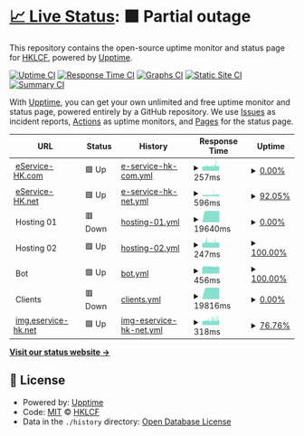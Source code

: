 # [📈 Live Status](https://status.eservice-hk.com): <!--live status--> **🟧 Partial outage**

This repository contains the open-source uptime monitor and status page for [HKLCF](https://::1/), powered by [Upptime](https://github.com/upptime/upptime).

[![Uptime CI](https://github.com/hklcf/upptime/workflows/Uptime%20CI/badge.svg)](https://github.com/hklcf/upptime/actions?query=workflow%3A%22Uptime+CI%22)
[![Response Time CI](https://github.com/hklcf/upptime/workflows/Response%20Time%20CI/badge.svg)](https://github.com/hklcf/upptime/actions?query=workflow%3A%22Response+Time+CI%22)
[![Graphs CI](https://github.com/hklcf/upptime/workflows/Graphs%20CI/badge.svg)](https://github.com/hklcf/upptime/actions?query=workflow%3A%22Graphs+CI%22)
[![Static Site CI](https://github.com/hklcf/upptime/workflows/Static%20Site%20CI/badge.svg)](https://github.com/hklcf/upptime/actions?query=workflow%3A%22Static+Site+CI%22)
[![Summary CI](https://github.com/hklcf/upptime/workflows/Summary%20CI/badge.svg)](https://github.com/hklcf/upptime/actions?query=workflow%3A%22Summary+CI%22)

With [Upptime](https://upptime.js.org), you can get your own unlimited and free uptime monitor and status page, powered entirely by a GitHub repository. We use [Issues](https://github.com/hklcf/upptime/issues) as incident reports, [Actions](https://github.com/hklcf/upptime/actions) as uptime monitors, and [Pages](https://status.eservice-hk.com) for the status page.

<!--start: status pages-->
<!-- This summary is generated by Upptime (https://github.com/upptime/upptime) -->
<!-- Do not edit this manually, your changes will be overwritten -->
<!-- prettier-ignore -->
| URL | Status | History | Response Time | Uptime |
| --- | ------ | ------- | ------------- | ------ |
| <img alt="" src="https://icons.duckduckgo.com/ip3/eservice-hk.com.ico" height="13"> [eService-HK.com](https://eservice-hk.com) | 🟩 Up | [e-service-hk-com.yml](https://github.com/hklcf/upptime/commits/HEAD/history/e-service-hk-com.yml) | <details><summary><img alt="Response time graph" src="./graphs/e-service-hk-com/response-time-week.png" height="20"> 257ms</summary><br><a href="https://status.eservice-hk.com/history/e-service-hk-com"><img alt="Response time 260" src="https://img.shields.io/endpoint?url=https%3A%2F%2Fraw.githubusercontent.com%2Fhklcf%2Fupptime%2FHEAD%2Fapi%2Fe-service-hk-com%2Fresponse-time.json"></a><br><a href="https://status.eservice-hk.com/history/e-service-hk-com"><img alt="24-hour response time 250" src="https://img.shields.io/endpoint?url=https%3A%2F%2Fraw.githubusercontent.com%2Fhklcf%2Fupptime%2FHEAD%2Fapi%2Fe-service-hk-com%2Fresponse-time-day.json"></a><br><a href="https://status.eservice-hk.com/history/e-service-hk-com"><img alt="7-day response time 257" src="https://img.shields.io/endpoint?url=https%3A%2F%2Fraw.githubusercontent.com%2Fhklcf%2Fupptime%2FHEAD%2Fapi%2Fe-service-hk-com%2Fresponse-time-week.json"></a><br><a href="https://status.eservice-hk.com/history/e-service-hk-com"><img alt="30-day response time 253" src="https://img.shields.io/endpoint?url=https%3A%2F%2Fraw.githubusercontent.com%2Fhklcf%2Fupptime%2FHEAD%2Fapi%2Fe-service-hk-com%2Fresponse-time-month.json"></a><br><a href="https://status.eservice-hk.com/history/e-service-hk-com"><img alt="1-year response time 259" src="https://img.shields.io/endpoint?url=https%3A%2F%2Fraw.githubusercontent.com%2Fhklcf%2Fupptime%2FHEAD%2Fapi%2Fe-service-hk-com%2Fresponse-time-year.json"></a></details> | <details><summary><a href="https://status.eservice-hk.com/history/e-service-hk-com">0.00%</a></summary><a href="https://status.eservice-hk.com/history/e-service-hk-com"><img alt="All-time uptime 95.59%" src="https://img.shields.io/endpoint?url=https%3A%2F%2Fraw.githubusercontent.com%2Fhklcf%2Fupptime%2FHEAD%2Fapi%2Fe-service-hk-com%2Fuptime.json"></a><br><a href="https://status.eservice-hk.com/history/e-service-hk-com"><img alt="24-hour uptime 0.00%" src="https://img.shields.io/endpoint?url=https%3A%2F%2Fraw.githubusercontent.com%2Fhklcf%2Fupptime%2FHEAD%2Fapi%2Fe-service-hk-com%2Fuptime-day.json"></a><br><a href="https://status.eservice-hk.com/history/e-service-hk-com"><img alt="7-day uptime 0.00%" src="https://img.shields.io/endpoint?url=https%3A%2F%2Fraw.githubusercontent.com%2Fhklcf%2Fupptime%2FHEAD%2Fapi%2Fe-service-hk-com%2Fuptime-week.json"></a><br><a href="https://status.eservice-hk.com/history/e-service-hk-com"><img alt="30-day uptime 11.93%" src="https://img.shields.io/endpoint?url=https%3A%2F%2Fraw.githubusercontent.com%2Fhklcf%2Fupptime%2FHEAD%2Fapi%2Fe-service-hk-com%2Fuptime-month.json"></a><br><a href="https://status.eservice-hk.com/history/e-service-hk-com"><img alt="1-year uptime 92.65%" src="https://img.shields.io/endpoint?url=https%3A%2F%2Fraw.githubusercontent.com%2Fhklcf%2Fupptime%2FHEAD%2Fapi%2Fe-service-hk-com%2Fuptime-year.json"></a></details>
| <img alt="" src="https://icons.duckduckgo.com/ip3/eservice-hk.net.ico" height="13"> [eService-HK.net](https://eservice-hk.net) | 🟩 Up | [e-service-hk-net.yml](https://github.com/hklcf/upptime/commits/HEAD/history/e-service-hk-net.yml) | <details><summary><img alt="Response time graph" src="./graphs/e-service-hk-net/response-time-week.png" height="20"> 596ms</summary><br><a href="https://status.eservice-hk.com/history/e-service-hk-net"><img alt="Response time 811" src="https://img.shields.io/endpoint?url=https%3A%2F%2Fraw.githubusercontent.com%2Fhklcf%2Fupptime%2FHEAD%2Fapi%2Fe-service-hk-net%2Fresponse-time.json"></a><br><a href="https://status.eservice-hk.com/history/e-service-hk-net"><img alt="24-hour response time 702" src="https://img.shields.io/endpoint?url=https%3A%2F%2Fraw.githubusercontent.com%2Fhklcf%2Fupptime%2FHEAD%2Fapi%2Fe-service-hk-net%2Fresponse-time-day.json"></a><br><a href="https://status.eservice-hk.com/history/e-service-hk-net"><img alt="7-day response time 596" src="https://img.shields.io/endpoint?url=https%3A%2F%2Fraw.githubusercontent.com%2Fhklcf%2Fupptime%2FHEAD%2Fapi%2Fe-service-hk-net%2Fresponse-time-week.json"></a><br><a href="https://status.eservice-hk.com/history/e-service-hk-net"><img alt="30-day response time 617" src="https://img.shields.io/endpoint?url=https%3A%2F%2Fraw.githubusercontent.com%2Fhklcf%2Fupptime%2FHEAD%2Fapi%2Fe-service-hk-net%2Fresponse-time-month.json"></a><br><a href="https://status.eservice-hk.com/history/e-service-hk-net"><img alt="1-year response time 813" src="https://img.shields.io/endpoint?url=https%3A%2F%2Fraw.githubusercontent.com%2Fhklcf%2Fupptime%2FHEAD%2Fapi%2Fe-service-hk-net%2Fresponse-time-year.json"></a></details> | <details><summary><a href="https://status.eservice-hk.com/history/e-service-hk-net">92.05%</a></summary><a href="https://status.eservice-hk.com/history/e-service-hk-net"><img alt="All-time uptime 99.45%" src="https://img.shields.io/endpoint?url=https%3A%2F%2Fraw.githubusercontent.com%2Fhklcf%2Fupptime%2FHEAD%2Fapi%2Fe-service-hk-net%2Fuptime.json"></a><br><a href="https://status.eservice-hk.com/history/e-service-hk-net"><img alt="24-hour uptime 100.00%" src="https://img.shields.io/endpoint?url=https%3A%2F%2Fraw.githubusercontent.com%2Fhklcf%2Fupptime%2FHEAD%2Fapi%2Fe-service-hk-net%2Fuptime-day.json"></a><br><a href="https://status.eservice-hk.com/history/e-service-hk-net"><img alt="7-day uptime 92.05%" src="https://img.shields.io/endpoint?url=https%3A%2F%2Fraw.githubusercontent.com%2Fhklcf%2Fupptime%2FHEAD%2Fapi%2Fe-service-hk-net%2Fuptime-week.json"></a><br><a href="https://status.eservice-hk.com/history/e-service-hk-net"><img alt="30-day uptime 96.49%" src="https://img.shields.io/endpoint?url=https%3A%2F%2Fraw.githubusercontent.com%2Fhklcf%2Fupptime%2FHEAD%2Fapi%2Fe-service-hk-net%2Fuptime-month.json"></a><br><a href="https://status.eservice-hk.com/history/e-service-hk-net"><img alt="1-year uptime 99.66%" src="https://img.shields.io/endpoint?url=https%3A%2F%2Fraw.githubusercontent.com%2Fhklcf%2Fupptime%2FHEAD%2Fapi%2Fe-service-hk-net%2Fuptime-year.json"></a></details>
| <img alt="" src="https://icons.duckduckgo.com/ip3/null.ico" height="13"> Hosting 01 | 🟥 Down | [hosting-01.yml](https://github.com/hklcf/upptime/commits/HEAD/history/hosting-01.yml) | <details><summary><img alt="Response time graph" src="./graphs/hosting-01/response-time-week.png" height="20"> 19640ms</summary><br><a href="https://status.eservice-hk.com/history/hosting-01"><img alt="Response time 19571" src="https://img.shields.io/endpoint?url=https%3A%2F%2Fraw.githubusercontent.com%2Fhklcf%2Fupptime%2FHEAD%2Fapi%2Fhosting-01%2Fresponse-time.json"></a><br><a href="https://status.eservice-hk.com/history/hosting-01"><img alt="24-hour response time 0" src="https://img.shields.io/endpoint?url=https%3A%2F%2Fraw.githubusercontent.com%2Fhklcf%2Fupptime%2FHEAD%2Fapi%2Fhosting-01%2Fresponse-time-day.json"></a><br><a href="https://status.eservice-hk.com/history/hosting-01"><img alt="7-day response time 19640" src="https://img.shields.io/endpoint?url=https%3A%2F%2Fraw.githubusercontent.com%2Fhklcf%2Fupptime%2FHEAD%2Fapi%2Fhosting-01%2Fresponse-time-week.json"></a><br><a href="https://status.eservice-hk.com/history/hosting-01"><img alt="30-day response time 19380" src="https://img.shields.io/endpoint?url=https%3A%2F%2Fraw.githubusercontent.com%2Fhklcf%2Fupptime%2FHEAD%2Fapi%2Fhosting-01%2Fresponse-time-month.json"></a><br><a href="https://status.eservice-hk.com/history/hosting-01"><img alt="1-year response time 19571" src="https://img.shields.io/endpoint?url=https%3A%2F%2Fraw.githubusercontent.com%2Fhklcf%2Fupptime%2FHEAD%2Fapi%2Fhosting-01%2Fresponse-time-year.json"></a></details> | <details><summary><a href="https://status.eservice-hk.com/history/hosting-01">0.00%</a></summary><a href="https://status.eservice-hk.com/history/hosting-01"><img alt="All-time uptime 40.55%" src="https://img.shields.io/endpoint?url=https%3A%2F%2Fraw.githubusercontent.com%2Fhklcf%2Fupptime%2FHEAD%2Fapi%2Fhosting-01%2Fuptime.json"></a><br><a href="https://status.eservice-hk.com/history/hosting-01"><img alt="24-hour uptime 0.00%" src="https://img.shields.io/endpoint?url=https%3A%2F%2Fraw.githubusercontent.com%2Fhklcf%2Fupptime%2FHEAD%2Fapi%2Fhosting-01%2Fuptime-day.json"></a><br><a href="https://status.eservice-hk.com/history/hosting-01"><img alt="7-day uptime 0.00%" src="https://img.shields.io/endpoint?url=https%3A%2F%2Fraw.githubusercontent.com%2Fhklcf%2Fupptime%2FHEAD%2Fapi%2Fhosting-01%2Fuptime-week.json"></a><br><a href="https://status.eservice-hk.com/history/hosting-01"><img alt="30-day uptime 7.96%" src="https://img.shields.io/endpoint?url=https%3A%2F%2Fraw.githubusercontent.com%2Fhklcf%2Fupptime%2FHEAD%2Fapi%2Fhosting-01%2Fuptime-month.json"></a><br><a href="https://status.eservice-hk.com/history/hosting-01"><img alt="1-year uptime 0.00%" src="https://img.shields.io/endpoint?url=https%3A%2F%2Fraw.githubusercontent.com%2Fhklcf%2Fupptime%2FHEAD%2Fapi%2Fhosting-01%2Fuptime-year.json"></a></details>
| <img alt="" src="https://icons.duckduckgo.com/ip3/null.ico" height="13"> Hosting 02 | 🟩 Up | [hosting-02.yml](https://github.com/hklcf/upptime/commits/HEAD/history/hosting-02.yml) | <details><summary><img alt="Response time graph" src="./graphs/hosting-02/response-time-week.png" height="20"> 247ms</summary><br><a href="https://status.eservice-hk.com/history/hosting-02"><img alt="Response time 251" src="https://img.shields.io/endpoint?url=https%3A%2F%2Fraw.githubusercontent.com%2Fhklcf%2Fupptime%2FHEAD%2Fapi%2Fhosting-02%2Fresponse-time.json"></a><br><a href="https://status.eservice-hk.com/history/hosting-02"><img alt="24-hour response time 229" src="https://img.shields.io/endpoint?url=https%3A%2F%2Fraw.githubusercontent.com%2Fhklcf%2Fupptime%2FHEAD%2Fapi%2Fhosting-02%2Fresponse-time-day.json"></a><br><a href="https://status.eservice-hk.com/history/hosting-02"><img alt="7-day response time 247" src="https://img.shields.io/endpoint?url=https%3A%2F%2Fraw.githubusercontent.com%2Fhklcf%2Fupptime%2FHEAD%2Fapi%2Fhosting-02%2Fresponse-time-week.json"></a><br><a href="https://status.eservice-hk.com/history/hosting-02"><img alt="30-day response time 242" src="https://img.shields.io/endpoint?url=https%3A%2F%2Fraw.githubusercontent.com%2Fhklcf%2Fupptime%2FHEAD%2Fapi%2Fhosting-02%2Fresponse-time-month.json"></a><br><a href="https://status.eservice-hk.com/history/hosting-02"><img alt="1-year response time 252" src="https://img.shields.io/endpoint?url=https%3A%2F%2Fraw.githubusercontent.com%2Fhklcf%2Fupptime%2FHEAD%2Fapi%2Fhosting-02%2Fresponse-time-year.json"></a></details> | <details><summary><a href="https://status.eservice-hk.com/history/hosting-02">100.00%</a></summary><a href="https://status.eservice-hk.com/history/hosting-02"><img alt="All-time uptime 99.66%" src="https://img.shields.io/endpoint?url=https%3A%2F%2Fraw.githubusercontent.com%2Fhklcf%2Fupptime%2FHEAD%2Fapi%2Fhosting-02%2Fuptime.json"></a><br><a href="https://status.eservice-hk.com/history/hosting-02"><img alt="24-hour uptime 100.00%" src="https://img.shields.io/endpoint?url=https%3A%2F%2Fraw.githubusercontent.com%2Fhklcf%2Fupptime%2FHEAD%2Fapi%2Fhosting-02%2Fuptime-day.json"></a><br><a href="https://status.eservice-hk.com/history/hosting-02"><img alt="7-day uptime 100.00%" src="https://img.shields.io/endpoint?url=https%3A%2F%2Fraw.githubusercontent.com%2Fhklcf%2Fupptime%2FHEAD%2Fapi%2Fhosting-02%2Fuptime-week.json"></a><br><a href="https://status.eservice-hk.com/history/hosting-02"><img alt="30-day uptime 99.96%" src="https://img.shields.io/endpoint?url=https%3A%2F%2Fraw.githubusercontent.com%2Fhklcf%2Fupptime%2FHEAD%2Fapi%2Fhosting-02%2Fuptime-month.json"></a><br><a href="https://status.eservice-hk.com/history/hosting-02"><img alt="1-year uptime 99.99%" src="https://img.shields.io/endpoint?url=https%3A%2F%2Fraw.githubusercontent.com%2Fhklcf%2Fupptime%2FHEAD%2Fapi%2Fhosting-02%2Fuptime-year.json"></a></details>
| <img alt="" src="https://icons.duckduckgo.com/ip3/null.ico" height="13"> Bot | 🟩 Up | [bot.yml](https://github.com/hklcf/upptime/commits/HEAD/history/bot.yml) | <details><summary><img alt="Response time graph" src="./graphs/bot/response-time-week.png" height="20"> 456ms</summary><br><a href="https://status.eservice-hk.com/history/bot"><img alt="Response time 435" src="https://img.shields.io/endpoint?url=https%3A%2F%2Fraw.githubusercontent.com%2Fhklcf%2Fupptime%2FHEAD%2Fapi%2Fbot%2Fresponse-time.json"></a><br><a href="https://status.eservice-hk.com/history/bot"><img alt="24-hour response time 431" src="https://img.shields.io/endpoint?url=https%3A%2F%2Fraw.githubusercontent.com%2Fhklcf%2Fupptime%2FHEAD%2Fapi%2Fbot%2Fresponse-time-day.json"></a><br><a href="https://status.eservice-hk.com/history/bot"><img alt="7-day response time 456" src="https://img.shields.io/endpoint?url=https%3A%2F%2Fraw.githubusercontent.com%2Fhklcf%2Fupptime%2FHEAD%2Fapi%2Fbot%2Fresponse-time-week.json"></a><br><a href="https://status.eservice-hk.com/history/bot"><img alt="30-day response time 459" src="https://img.shields.io/endpoint?url=https%3A%2F%2Fraw.githubusercontent.com%2Fhklcf%2Fupptime%2FHEAD%2Fapi%2Fbot%2Fresponse-time-month.json"></a><br><a href="https://status.eservice-hk.com/history/bot"><img alt="1-year response time 435" src="https://img.shields.io/endpoint?url=https%3A%2F%2Fraw.githubusercontent.com%2Fhklcf%2Fupptime%2FHEAD%2Fapi%2Fbot%2Fresponse-time-year.json"></a></details> | <details><summary><a href="https://status.eservice-hk.com/history/bot">100.00%</a></summary><a href="https://status.eservice-hk.com/history/bot"><img alt="All-time uptime 92.84%" src="https://img.shields.io/endpoint?url=https%3A%2F%2Fraw.githubusercontent.com%2Fhklcf%2Fupptime%2FHEAD%2Fapi%2Fbot%2Fuptime.json"></a><br><a href="https://status.eservice-hk.com/history/bot"><img alt="24-hour uptime 100.00%" src="https://img.shields.io/endpoint?url=https%3A%2F%2Fraw.githubusercontent.com%2Fhklcf%2Fupptime%2FHEAD%2Fapi%2Fbot%2Fuptime-day.json"></a><br><a href="https://status.eservice-hk.com/history/bot"><img alt="7-day uptime 100.00%" src="https://img.shields.io/endpoint?url=https%3A%2F%2Fraw.githubusercontent.com%2Fhklcf%2Fupptime%2FHEAD%2Fapi%2Fbot%2Fuptime-week.json"></a><br><a href="https://status.eservice-hk.com/history/bot"><img alt="30-day uptime 99.93%" src="https://img.shields.io/endpoint?url=https%3A%2F%2Fraw.githubusercontent.com%2Fhklcf%2Fupptime%2FHEAD%2Fapi%2Fbot%2Fuptime-month.json"></a><br><a href="https://status.eservice-hk.com/history/bot"><img alt="1-year uptime 97.92%" src="https://img.shields.io/endpoint?url=https%3A%2F%2Fraw.githubusercontent.com%2Fhklcf%2Fupptime%2FHEAD%2Fapi%2Fbot%2Fuptime-year.json"></a></details>
| <img alt="" src="https://icons.duckduckgo.com/ip3/null.ico" height="13"> Clients | 🟥 Down | [clients.yml](https://github.com/hklcf/upptime/commits/HEAD/history/clients.yml) | <details><summary><img alt="Response time graph" src="./graphs/clients/response-time-week.png" height="20"> 19816ms</summary><br><a href="https://status.eservice-hk.com/history/clients"><img alt="Response time 962" src="https://img.shields.io/endpoint?url=https%3A%2F%2Fraw.githubusercontent.com%2Fhklcf%2Fupptime%2FHEAD%2Fapi%2Fclients%2Fresponse-time.json"></a><br><a href="https://status.eservice-hk.com/history/clients"><img alt="24-hour response time 19814" src="https://img.shields.io/endpoint?url=https%3A%2F%2Fraw.githubusercontent.com%2Fhklcf%2Fupptime%2FHEAD%2Fapi%2Fclients%2Fresponse-time-day.json"></a><br><a href="https://status.eservice-hk.com/history/clients"><img alt="7-day response time 19816" src="https://img.shields.io/endpoint?url=https%3A%2F%2Fraw.githubusercontent.com%2Fhklcf%2Fupptime%2FHEAD%2Fapi%2Fclients%2Fresponse-time-week.json"></a><br><a href="https://status.eservice-hk.com/history/clients"><img alt="30-day response time 19832" src="https://img.shields.io/endpoint?url=https%3A%2F%2Fraw.githubusercontent.com%2Fhklcf%2Fupptime%2FHEAD%2Fapi%2Fclients%2Fresponse-time-month.json"></a><br><a href="https://status.eservice-hk.com/history/clients"><img alt="1-year response time 973" src="https://img.shields.io/endpoint?url=https%3A%2F%2Fraw.githubusercontent.com%2Fhklcf%2Fupptime%2FHEAD%2Fapi%2Fclients%2Fresponse-time-year.json"></a></details> | <details><summary><a href="https://status.eservice-hk.com/history/clients">0.00%</a></summary><a href="https://status.eservice-hk.com/history/clients"><img alt="All-time uptime 86.42%" src="https://img.shields.io/endpoint?url=https%3A%2F%2Fraw.githubusercontent.com%2Fhklcf%2Fupptime%2FHEAD%2Fapi%2Fclients%2Fuptime.json"></a><br><a href="https://status.eservice-hk.com/history/clients"><img alt="24-hour uptime 0.00%" src="https://img.shields.io/endpoint?url=https%3A%2F%2Fraw.githubusercontent.com%2Fhklcf%2Fupptime%2FHEAD%2Fapi%2Fclients%2Fuptime-day.json"></a><br><a href="https://status.eservice-hk.com/history/clients"><img alt="7-day uptime 0.00%" src="https://img.shields.io/endpoint?url=https%3A%2F%2Fraw.githubusercontent.com%2Fhklcf%2Fupptime%2FHEAD%2Fapi%2Fclients%2Fuptime-week.json"></a><br><a href="https://status.eservice-hk.com/history/clients"><img alt="30-day uptime 7.96%" src="https://img.shields.io/endpoint?url=https%3A%2F%2Fraw.githubusercontent.com%2Fhklcf%2Fupptime%2FHEAD%2Fapi%2Fclients%2Fuptime-month.json"></a><br><a href="https://status.eservice-hk.com/history/clients"><img alt="1-year uptime 75.29%" src="https://img.shields.io/endpoint?url=https%3A%2F%2Fraw.githubusercontent.com%2Fhklcf%2Fupptime%2FHEAD%2Fapi%2Fclients%2Fuptime-year.json"></a></details>
| <img alt="" src="https://icons.duckduckgo.com/ip3/img.eservice-hk.net.ico" height="13"> [img.eservice-hk.net](https://img.eservice-hk.net) | 🟩 Up | [img-eservice-hk-net.yml](https://github.com/hklcf/upptime/commits/HEAD/history/img-eservice-hk-net.yml) | <details><summary><img alt="Response time graph" src="./graphs/img-eservice-hk-net/response-time-week.png" height="20"> 318ms</summary><br><a href="https://status.eservice-hk.com/history/img-eservice-hk-net"><img alt="Response time 478" src="https://img.shields.io/endpoint?url=https%3A%2F%2Fraw.githubusercontent.com%2Fhklcf%2Fupptime%2FHEAD%2Fapi%2Fimg-eservice-hk-net%2Fresponse-time.json"></a><br><a href="https://status.eservice-hk.com/history/img-eservice-hk-net"><img alt="24-hour response time 327" src="https://img.shields.io/endpoint?url=https%3A%2F%2Fraw.githubusercontent.com%2Fhklcf%2Fupptime%2FHEAD%2Fapi%2Fimg-eservice-hk-net%2Fresponse-time-day.json"></a><br><a href="https://status.eservice-hk.com/history/img-eservice-hk-net"><img alt="7-day response time 318" src="https://img.shields.io/endpoint?url=https%3A%2F%2Fraw.githubusercontent.com%2Fhklcf%2Fupptime%2FHEAD%2Fapi%2Fimg-eservice-hk-net%2Fresponse-time-week.json"></a><br><a href="https://status.eservice-hk.com/history/img-eservice-hk-net"><img alt="30-day response time 318" src="https://img.shields.io/endpoint?url=https%3A%2F%2Fraw.githubusercontent.com%2Fhklcf%2Fupptime%2FHEAD%2Fapi%2Fimg-eservice-hk-net%2Fresponse-time-month.json"></a><br><a href="https://status.eservice-hk.com/history/img-eservice-hk-net"><img alt="1-year response time 482" src="https://img.shields.io/endpoint?url=https%3A%2F%2Fraw.githubusercontent.com%2Fhklcf%2Fupptime%2FHEAD%2Fapi%2Fimg-eservice-hk-net%2Fresponse-time-year.json"></a></details> | <details><summary><a href="https://status.eservice-hk.com/history/img-eservice-hk-net">76.76%</a></summary><a href="https://status.eservice-hk.com/history/img-eservice-hk-net"><img alt="All-time uptime 99.75%" src="https://img.shields.io/endpoint?url=https%3A%2F%2Fraw.githubusercontent.com%2Fhklcf%2Fupptime%2FHEAD%2Fapi%2Fimg-eservice-hk-net%2Fuptime.json"></a><br><a href="https://status.eservice-hk.com/history/img-eservice-hk-net"><img alt="24-hour uptime 100.00%" src="https://img.shields.io/endpoint?url=https%3A%2F%2Fraw.githubusercontent.com%2Fhklcf%2Fupptime%2FHEAD%2Fapi%2Fimg-eservice-hk-net%2Fuptime-day.json"></a><br><a href="https://status.eservice-hk.com/history/img-eservice-hk-net"><img alt="7-day uptime 76.76%" src="https://img.shields.io/endpoint?url=https%3A%2F%2Fraw.githubusercontent.com%2Fhklcf%2Fupptime%2FHEAD%2Fapi%2Fimg-eservice-hk-net%2Fuptime-week.json"></a><br><a href="https://status.eservice-hk.com/history/img-eservice-hk-net"><img alt="30-day uptime 94.58%" src="https://img.shields.io/endpoint?url=https%3A%2F%2Fraw.githubusercontent.com%2Fhklcf%2Fupptime%2FHEAD%2Fapi%2Fimg-eservice-hk-net%2Fuptime-month.json"></a><br><a href="https://status.eservice-hk.com/history/img-eservice-hk-net"><img alt="1-year uptime 99.54%" src="https://img.shields.io/endpoint?url=https%3A%2F%2Fraw.githubusercontent.com%2Fhklcf%2Fupptime%2FHEAD%2Fapi%2Fimg-eservice-hk-net%2Fuptime-year.json"></a></details>

<!--end: status pages-->

[**Visit our status website →**](https://status.eservice-hk.com)

## 📄 License

- Powered by: [Upptime](https://github.com/upptime/upptime)
- Code: [MIT](./LICENSE) © [HKLCF](https://::1/)
- Data in the `./history` directory: [Open Database License](https://opendatacommons.org/licenses/odbl/1-0/)
